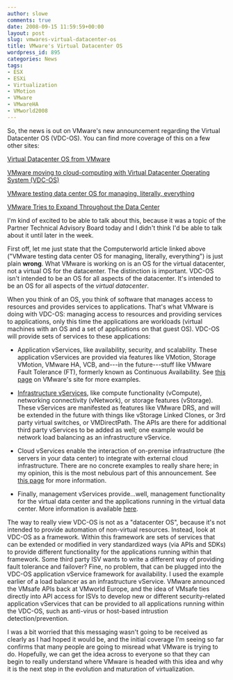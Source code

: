 ```yaml
---
author: slowe
comments: true
date: 2008-09-15 11:59:59+00:00
layout: post
slug: vmwares-virtual-datacenter-os
title: VMware's Virtual Datacenter OS
wordpress_id: 895
categories: News
tags:
- ESX
- ESXi
- Virtualization
- VMotion
- VMware
- VMwareHA
- VMworld2008
---
```


So, the news is out on VMware's new announcement regarding the Virtual Datacenter OS (VDC-OS). You can find more coverage of this on a few other sites:

[Virtual Datacenter OS from VMware](http://www.vmware.com/technology/virtual-datacenter-os/)  

[VMware moving to cloud-computing with Virtual Datacenter Operating System (VDC-OS)](http://www.gabesvirtualworld.com/?p=84)  

[VMware testing data center OS for managing, literally, everything](http://www.computerworld.com/action/article.do?command=viewArticleBasic&articleId=9114679)  

[VMware Tries to Expand Throughout the Data Center](http://www.pcworld.com/businesscenter/article/151067/vmware_tries_to_expand_throughout_the_data_center.html)

I'm kind of excited to be able to talk about this, because it was a topic of the Partner Technical Advisory Board today and I didn't think I'd be able to talk about it until later in the week.

First off, let me just state that the Computerworld article linked above ("VMware testing data center OS for managing, literally, everything") is just plain **wrong**. What VMware is working on is an OS for the virtual datacenter, not a virtual OS for the datacenter. The distinction is important. VDC-OS isn't intended to be an OS for all aspects of the datacenter. It's intended to be an OS for all aspects of the _virtual datacenter_.

When you think of an OS, you think of software that manages access to resources and provides services to applications. That's what VMware is doing with VDC-OS: managing access to resources and providing services to applications, only this time the applications are workloads (virtual machines with an OS and a set of applications on that guest OS). VDC-OS will provide sets of services to these applications:

* Application vServices, like availability, security, and scalability. These application vServices are provided via features like VMotion, Storage VMotion, VMware HA, VCB, and---in the future---stuff like VMware Fault Tolerance (FT), formerly known as Continuous Availability. See [this page](http://www.vmware.com/technology/virtual-datacenter-os/application.html) on VMware's site for more examples.

* [Infrastructure vServices](http://www.vmware.com/technology/virtual-datacenter-os/infastructure.html), like compute functionality (vCompute), networking connectivity (vNetwork), or storage features (vStorage). These vServices are manifested as features like VMware DRS, and will be extended in the future with things like vStorage Linked Clones, or 3rd party virtual switches, or VMDirectPath. The APIs are there for additional third party vServices to be added as well; one example would be network load balancing as an infrastructure vService.

* Cloud vServices enable the interaction of on-premise infrastructure (the servers in your data center) to integrate with external cloud infrastructure. There are no concrete examples to really share here; in my opinion, this is the most nebulous part of this announcement. See [this page](http://www.vmware.com/technology/virtual-datacenter-os/cloud-vservices/) for more information.

* Finally, management vServices provide...well, management functionality for the virtual data center and the applications running in the virtual data center. More information is available [here](http://www.vmware.com/technology/virtual-datacenter-os/simplified_management.html).

The way to really view VDC-OS is not as a "datacenter OS", because it's not intended to provide automation of non-virtual resources. Instead, look at VDC-OS as a framework. Within this framework are sets of services that can be extended or modified in very standardized ways (via APIs and SDKs) to provide different functionality for the applications running within that framework. Some third party ISV wants to write a different way of providing fault tolerance and failover? Fine, no problem, that can be plugged into the VDC-OS application vService framework for availability. I used the example earlier of a load balancer as an infrastructure vService. VMware announced the VMsafe APIs back at VMworld Europe, and the idea of VMsafe ties directly into API access for ISVs to develop new or different security-related application vServices that can be provided to all applications running within the VDC-OS, such as anti-virus or host-based intrustion detection/prevention.

I was a bit worried that this messaging wasn't going to be received as clearly as I had hoped it would be, and the initial coverage I'm seeing so far confirms that many people are going to misread what VMware is trying to do. Hopefully, we can get the idea across to everyone so that they can begin to really understand where VMware is headed with this idea and why it is the next step in the evolution and maturation of virtualization.
